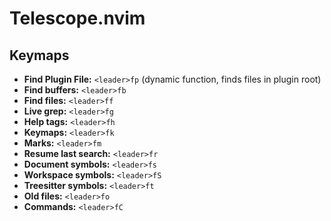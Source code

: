 # Telescope.nvim

## Keymaps

- **Find Plugin File:** `<leader>fp` (dynamic function, finds files in plugin root)
- **Find buffers:** `<leader>fb`
- **Find files:** `<leader>ff`
- **Live grep:** `<leader>fg`
- **Help tags:** `<leader>fh`
- **Keymaps:** `<leader>fk`
- **Marks:** `<leader>fm`
- **Resume last search:** `<leader>fr`
- **Document symbols:** `<leader>fs`
- **Workspace symbols:** `<leader>fS`
- **Treesitter symbols:** `<leader>ft`
- **Old files:** `<leader>fo`
- **Commands:** `<leader>fC`

